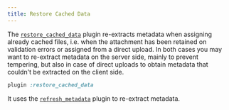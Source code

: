 ```yaml
---
title: Restore Cached Data
---
```


The [`restore_cached_data`][restore_cached_data] plugin re-extracts metadata
when assigning already cached files, i.e. when the attachment has been retained
on validation errors or assigned from a direct upload. In both cases you may
want to re-extract metadata on the server side, mainly to prevent tempering,
but also in case of direct uploads to obtain metadata that couldn't be
extracted on the client side.

```rb
plugin :restore_cached_data
```

It uses the [`refresh_metadata`][refresh_metadata] plugin to re-extract
metadata.

[restore_cached_data]: https://github.com/shrinerb/shrine/blob/master/lib/shrine/plugins/restore_cached_data.rb
[refresh_metadata]: https://shrinerb.com/docs/plugins/refresh_metadata
